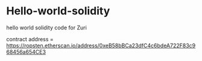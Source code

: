 # Hello-world-solidity
hello world solidity code for Zuri


contract address = https://ropsten.etherscan.io/address/0xeB58bBCa23dfC4c6bdeA722F83c968456a654CE3
